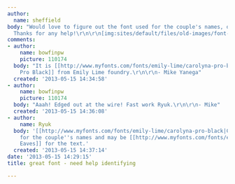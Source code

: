 ```yaml
---
author:
  name: sheffield
body: "Would love to figure out the font used for the couple's names, or both if possible.
  Thanks for any help!\r\n\r\n[img:sites/default/files/old-images/font-idea_5638.jpg]"
comments:
- author:
    name: bowfinpw
    picture: 110174
  body: "It is [[http://www.myfonts.com/fonts/emily-lime/carolyna-pro-black/?refby=bowfin|Carolyna
    Pro Black]] from Emily Lime foundry.\r\n\r\n- Mike Yanega"
  created: '2013-05-15 14:34:58'
- author:
    name: bowfinpw
    picture: 110174
  body: "Aaah! Edged out at the wire! Fast work Ryuk.\r\n\r\n- Mike"
  created: '2013-05-15 14:36:08'
- author:
    name: Ryuk
  body: '[[http://www.myfonts.com/fonts/emily-lime/carolyna-pro-black|Carolyna Black]]
    for the couple''s names and may be [[http://www.myfonts.com/fonts/emigre/mrs-eaves-ot|Mrs
    Eaves]] for the text.'
  created: '2013-05-15 14:37:14'
date: '2013-05-15 14:29:15'
title: great font - need help identifying

---
```

